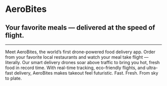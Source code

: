 # AeroBites
## Your favorite meals — delivered at the speed of flight.
---
Meet AeroBites, the world’s first drone-powered food delivery app. Order from your favorite local restaurants and watch your meal take flight — literally. Our smart delivery drones soar above traffic to bring you hot, fresh food in record time.
With real-time tracking, eco-friendly flights, and ultra-fast delivery, AeroBites makes takeout feel futuristic.
Fast. Fresh. From sky to plate.

